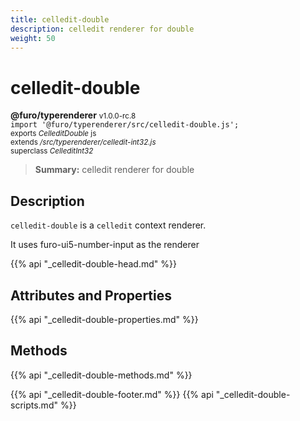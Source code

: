 ```yaml
---
title: celledit-double
description: celledit renderer for double
weight: 50
---
```


# celledit-double
**@furo/typerenderer** <small>v1.0.0-rc.8</small>
<br>`import '@furo/typerenderer/src/celledit-double.js';`<small>
<br>exports *CelleditDouble* js
<br>extends */src/typerenderer/celledit-int32.js*
<br>superclass *CelleditInt32*</small>

> **Summary:** celledit renderer for double

## Description

`celledit-double` is a `celledit` context renderer.

It uses furo-ui5-number-input as the renderer

{{% api "_celledit-double-head.md" %}}

## Attributes and Properties
{{% api "_celledit-double-properties.md" %}}




## Methods
{{% api "_celledit-double-methods.md" %}}






{{% api "_celledit-double-footer.md" %}}
{{% api "_celledit-double-scripts.md" %}}
